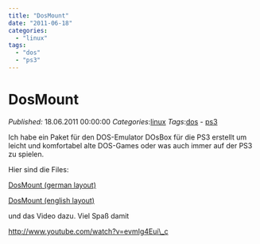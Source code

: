 ```yaml
---
title: "DosMount"
date: "2011-06-18"
categories: 
  - "linux"
tags: 
  - "dos"
  - "ps3"
---
```

# DosMount
_Published:_ 18.06.2011 00:00:00
_Categories_:[linux](/dotnetwork/de/categories#linux)
_Tags_:[dos](/dotnetwork/de/tags#dos) - [ps3](/dotnetwork/de/tags#ps3)

Ich habe ein Paket für den DOS-Emulator DOsBox für die PS3 erstellt um leicht und komfortabel alte DOS-Games oder was auch immer auf der PS3 zu spielen.

Hier sind die Files:

[DosMount (german layout)](https://rapidshare.com/files/3737615400/UP0001-DOSMOUNTD_00-0000111122223333.rar "deutsches Tastaturlayout")

[DosMount (english layout)](https://rapidshare.com/files/3463616883/UP0001-DOSMOUNTE_00-0000111122223333.rar "english layout")

und das Video dazu. Viel Spaß damit

http://www.youtube.com/watch?v=evmIg4Eui\_c
